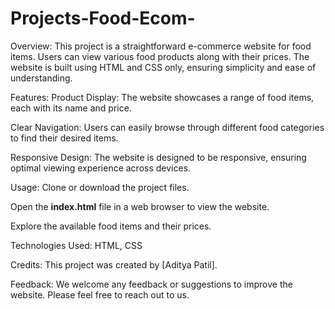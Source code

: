 # Projects-Food-Ecom-

Overview:
This project is a straightforward e-commerce website for food items. Users can view various food products along with their prices. The website is built using HTML and CSS only, ensuring simplicity and ease of understanding.

Features:
Product Display: The website showcases a range of food items, each with its name and price.

Clear Navigation: Users can easily browse through different food categories to find their desired items.

Responsive Design: The website is designed to be responsive, ensuring optimal viewing experience across devices.

Usage:
Clone or download the project files.

Open the **index.html** file in a web browser to view the website.

Explore the available food items and their prices.

Technologies Used:
HTML,
CSS

Credits:
This project was created by [Aditya Patil].

Feedback:
We welcome any feedback or suggestions to improve the website. Please feel free to reach out to us.
